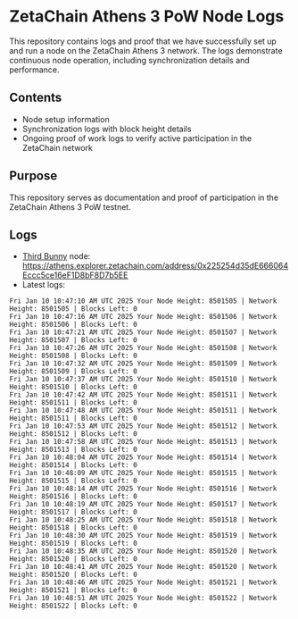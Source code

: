 # ZetaChain Athens 3 PoW Node Logs
This repository contains logs and proof that we have successfully set up and run a node on the ZetaChain Athens 3 network. The logs demonstrate continuous node operation, including synchronization details and performance.

## Contents
- Node setup information
- Synchronization logs with block height details
- Ongoing proof of work logs to verify active participation in the ZetaChain network

## Purpose
This repository serves as documentation and proof of participation in the ZetaChain Athens 3 PoW testnet.

## Logs

- [Third Bunny](https://thirdbunny.xyz/) node: https://athens.explorer.zetachain.com/address/0x225254d35dE666064Eccc5ce16eF1D8bF8D7b5EE
- Latest logs:
```
Fri Jan 10 10:47:10 AM UTC 2025 Your Node Height: 8501505 | Network Height: 8501505 | Blocks Left: 0
Fri Jan 10 10:47:16 AM UTC 2025 Your Node Height: 8501506 | Network Height: 8501506 | Blocks Left: 0
Fri Jan 10 10:47:21 AM UTC 2025 Your Node Height: 8501507 | Network Height: 8501507 | Blocks Left: 0
Fri Jan 10 10:47:26 AM UTC 2025 Your Node Height: 8501508 | Network Height: 8501508 | Blocks Left: 0
Fri Jan 10 10:47:32 AM UTC 2025 Your Node Height: 8501509 | Network Height: 8501509 | Blocks Left: 0
Fri Jan 10 10:47:37 AM UTC 2025 Your Node Height: 8501510 | Network Height: 8501510 | Blocks Left: 0
Fri Jan 10 10:47:42 AM UTC 2025 Your Node Height: 8501511 | Network Height: 8501511 | Blocks Left: 0
Fri Jan 10 10:47:48 AM UTC 2025 Your Node Height: 8501511 | Network Height: 8501511 | Blocks Left: 0
Fri Jan 10 10:47:53 AM UTC 2025 Your Node Height: 8501512 | Network Height: 8501512 | Blocks Left: 0
Fri Jan 10 10:47:58 AM UTC 2025 Your Node Height: 8501513 | Network Height: 8501513 | Blocks Left: 0
Fri Jan 10 10:48:04 AM UTC 2025 Your Node Height: 8501514 | Network Height: 8501514 | Blocks Left: 0
Fri Jan 10 10:48:09 AM UTC 2025 Your Node Height: 8501515 | Network Height: 8501515 | Blocks Left: 0
Fri Jan 10 10:48:14 AM UTC 2025 Your Node Height: 8501516 | Network Height: 8501516 | Blocks Left: 0
Fri Jan 10 10:48:19 AM UTC 2025 Your Node Height: 8501517 | Network Height: 8501517 | Blocks Left: 0
Fri Jan 10 10:48:25 AM UTC 2025 Your Node Height: 8501518 | Network Height: 8501518 | Blocks Left: 0
Fri Jan 10 10:48:30 AM UTC 2025 Your Node Height: 8501519 | Network Height: 8501519 | Blocks Left: 0
Fri Jan 10 10:48:35 AM UTC 2025 Your Node Height: 8501520 | Network Height: 8501520 | Blocks Left: 0
Fri Jan 10 10:48:41 AM UTC 2025 Your Node Height: 8501520 | Network Height: 8501520 | Blocks Left: 0
Fri Jan 10 10:48:46 AM UTC 2025 Your Node Height: 8501521 | Network Height: 8501521 | Blocks Left: 0
Fri Jan 10 10:48:51 AM UTC 2025 Your Node Height: 8501522 | Network Height: 8501522 | Blocks Left: 0
```
